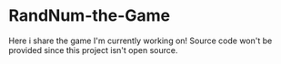 # RandNum-the-Game
Here i share the game I'm currently working on!
Source code won't be provided since this project isn't open source.
